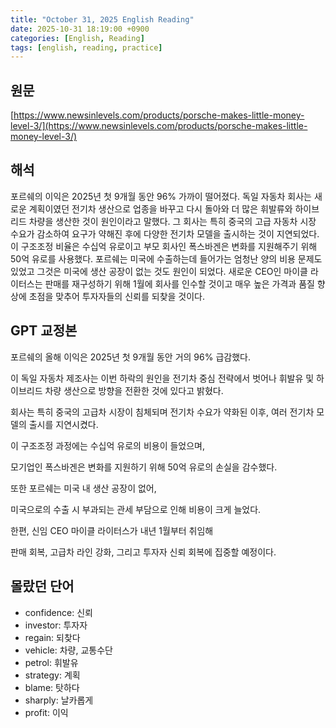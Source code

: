 ```yaml
---
title: "October 31, 2025 English Reading"
date: 2025-10-31 18:19:00 +0900
categories: [English, Reading]
tags: [english, reading, practice]
---
```


## **원문**

[https://www.newsinlevels.com/products/porsche-makes-little-money-level-3/](https://www.newsinlevels.com/products/porsche-makes-little-money-level-3/)

## **해석**

포르쉐의 이익은 2025년 첫 9개월 동안 96% 가까이 떨어졌다. 독일 자동차 회사는 새로운 계획이였던 전기차 생산으로 업종을 바꾸고 다시 돌아와 더 많은 휘발류와 하이브리드 차량을 생산한 것이 원인이라고 말했다. 그 회사는 특히 중국의 고급 자동차 시장 수요가 감소하여 요구가 약해진 후에 다양한 전기차 모델을 출시하는 것이 지연되었다. 이 구조조정 비율은 수십억 유로이고 부모 회사인 폭스바겐은 변화를 지원해주기 위해 50억 유로를 사용했다. 포르쉐는 미국에 수출하는데 들어가는 엄청난 양의 비용 문제도 있었고 그것은 미국에 생산 공장이 없는 것도 원인이 되었다. 새로운 CEO인 마이클 라이터스는 판매를 재구성하기 위해 1월에 회사를 인수할 것이고 매우 높은 가격과 품질 향상에 초점을 맞추어 투자자들의 신뢰를 되찾을 것이다.

## **GPT 교정본**

포르쉐의 올해 이익은 2025년 첫 9개월 동안 거의 96% 급감했다.

이 독일 자동차 제조사는 이번 하락의 원인을 전기차 중심 전략에서 벗어나 휘발유 및 하이브리드 차량 생산으로 방향을 전환한 것에 있다고 밝혔다.

회사는 특히 중국의 고급차 시장이 침체되며 전기차 수요가 약화된 이후, 여러 전기차 모델의 출시를 지연시켰다.

이 구조조정 과정에는 수십억 유로의 비용이 들었으며,

모기업인 폭스바겐은 변화를 지원하기 위해 50억 유로의 손실을 감수했다.

또한 포르쉐는 미국 내 생산 공장이 없어,

미국으로의 수출 시 부과되는 관세 부담으로 인해 비용이 크게 늘었다.

한편, 신임 CEO 마이클 라이터스가 내년 1월부터 취임해

판매 회복, 고급차 라인 강화, 그리고 투자자 신뢰 회복에 집중할 예정이다.

## **몰랐던 단어**

- confidence: 신뢰
- investor: 투자자
- regain: 되찾다
- vehicle: 차량, 교통수단
- petrol: 휘발유
- strategy: 계획
- blame: 탓하다
- sharply: 날카롭게
- profit: 이익